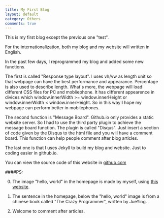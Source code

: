 ```yaml
---
title: My First Blog
layout: default
category: Others
comments: true
---
```



This is my first blog except the previous one "test".

For the internationalization, both my blog and my website will written in English.

In the past few days, I reprogrammed my blog and added some new functions.

The first is called "Response type layout". I uses vh/vw as length unit so that webpage can have the best performance and appearance. Percentage is also used to describe length. What's more, the webpage will load different CSS files for PC and mobliephone. It has different appearence in divices which window.innerWidth >= window.innerHeight or window.innerWidth < window.innerHeight. So in this way I hope my webpage can perform better in mobilephones.

The second function is "Message Board". Github.io only provides a static website server. So I had to use the third party plugin to achieve the message board function. The plugin is called "Disqus". Just insert a section of code given by the Disqus to the html file and you will have a comment board. This function can help people comment after blog articles.

The last one is that I uses Jekyll to build my blog and website. Just to coding easier in github.io.

You can view the source code of this website in [github.com](https://github.com/wenyuzhao/wenyuzhao.github.io)

####PS:

0. The image "hello, world" in the homepage is made by myself, using [this website](http://jayweeks.com/sketchy-structures-html5-canvas/).

1. The sentence in the homepage, below the "hello, world" image is from a chinese book called "The Crazy Programmer", written by JueYing.

2. Welcome to comment after articles.
